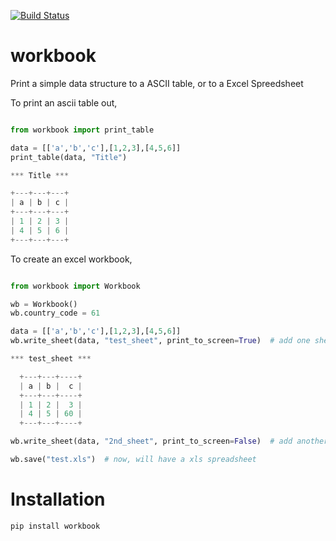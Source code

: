 [![Build Status](https://secure.travis-ci.org/daleobrien/workbook.png)](http://travis-ci.org/daleobrien/workbook)

workbook
==============

Print a simple data structure to a ASCII table, or to a Excel Spreedsheet

To print an ascii table out,

```python

from workbook import print_table

data = [['a','b','c'],[1,2,3],[4,5,6]]
print_table(data, "Title")

*** Title ***

+---+---+---+
| a | b | c |
+---+---+---+
| 1 | 2 | 3 |
| 4 | 5 | 6 |
+---+---+---+

```

To create an excel workbook,
```python

from workbook import Workbook

wb = Workbook()
wb.country_code = 61

data = [['a','b','c'],[1,2,3],[4,5,6]]
wb.write_sheet(data, "test_sheet", print_to_screen=True)  # add one sheet

*** test_sheet ***

  +---+---+----+
  | a | b |  c |
  +---+---+----+
  | 1 | 2 |  3 |
  | 4 | 5 | 60 |
  +---+---+----+

wb.write_sheet(data, "2nd_sheet", print_to_screen=False)  # add another

wb.save("test.xls")  # now, will have a xls spreadsheet
```

Installation
============

    pip install workbook

